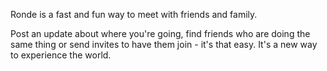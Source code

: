 Ronde is a fast and fun way to meet with friends and family.

Post an update about where you're going, find friends who are doing the same thing or send invites to have them join - it's that easy. It's a new way to experience the world.